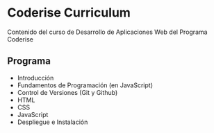 # Coderise Curriculum

Contenido del curso de Desarrollo de Aplicaciones Web del Programa Coderise

## Programa
* Introducción
* Fundamentos de Programación (en JavaScript)
* Control de Versiones (Git y Github)
* HTML
* CSS
* JavaScript
* Despliegue e Instalación